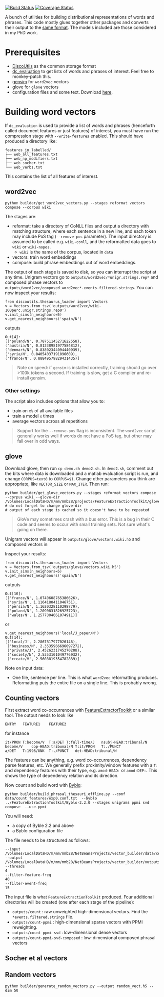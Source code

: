 [![Build Status](https://travis-ci.org/mbatchkarov/vector_builder.svg?branch=master)](https://travis-ci.org/mbatchkarov/vector_builder) [![Coverage Status](https://coveralls.io/repos/mbatchkarov/vector_builder/badge.svg?branch=master&service=github)](https://coveralls.io/github/mbatchkarov/vector_builder?branch=master)

A bunch of utilities for building distributional representations of words and phrases. This code mostly glues together other packages and converts their output to the [same format](https://github.com/mbatchkarov/DiscoUtils). The models included are those considered in my PhD work.

# Prerequisites

 - [DiscoUtils](https://github.com/mbatchkarov/DiscoUtils) as the common storage format
 - [dc_evaluation](https://github.com/mbatchkarov/dc_evaluation) to get lists of words and phrases of interest. Feel free to monkey-patch this.
 - [gensim](https://github.com/piskvorky/gensim/) for `word2vec` vectors
 - [glove](http://nlp.stanford.edu/projects/glove/) for `glove` vectors
 - configuration files and some text. Download [here](https://www.dropbox.com/s/w9b71zqy5o4tlcp/vector-builder-data.zip?dl=0).

# Building word vectors

If `dc_evaluation` is used to provide a list of words and phrases (henceforth called document features or just features) of interest, you must have run the compression stage with `--write-features` enabled. This should have produced a directory like:

```
features_in_labelled/
├── web_all_features.txt
├── web_np_modifiers.txt
├── web_socher.txt
└── web_verbs.txt
```

This contains the list of all features of interest.

## word2vec

```
python builder/get_word2vec_vectors.py --stages reformat vectors compose --corpus wiki 
```

The stages are:

 - reformat: take a directory of CoNLL files and output a directory with matching structure, where each sentence in a new line, and each token may include PoS tag (`--remove-pos` parameter). The input directory is assumed to be called e.g. `wiki-conll`, and the reformatted data goes to `wiki` or `wiki-nopos`.
 	- `wiki` is the name of the corpus, located in `data`
 - vectors: train word embeddings
 - compose: build phrase embeddings out of word embeddings.

The output of each stage is saved to disk, so you can interrupt the script at any time. Unigram vectors go to `outputs/word2vec/*unigr.strings.rep*` and composed phrase vectors to `outputs/word2vec/composed_word2vec*.events.filtered.strings`. You can now inspect your results:
```
from discoutils.thesaurus_loader import Vectors
v = Vectors.from_tsv('outputs/word2vec/wiki-100perc.unigr.strings.rep0')
v.init_sims(n_neighbors=5)
v.get_nearest_neighbours('spain/N')
```
outputs
```
Out[4]:
[('poland/N', 0.78751145271622558),
('austria/N', 0.81238981977584812),
('denmark/N', 0.83802344094440939),
('syria/N', 0.84054037191096609),
('france/N', 0.88849579829431435)]
```

> Note on speed: if `gensim` is installed correctly, training should go over >100k tokens a second. If training is slow, get a C compiler and re-install gensim.

### Other settings
The script also includes options that allow you to:

 - train on `x%` of all available files
 - train a model `x` times
 - average vectors across all repetitions

> Support for the `--remove-pos` flag is inconsistent. The `word2vec` script generally works well if words do not have a PoS tag, but other may fall over in odd ways. 

## glove

Download glove, then run `cp demo.sh demo2.sh`. In `demo2.sh`, comment out the bits where data is downloaded and a matlab evaluation script is run, and change `CORPUS=text8` to `CORPUS=$1`. Change other parameters you think are appropriate, like `VECTOR_SIZE` or `MAX_ITER`. Then run:
 
 ```
 python builder/get_glove_vectors.py --stages reformat vectors compose --corpus wiki --glove-dir /Volumes/LocalDataHD/m/mm/mmb28/projects/FeatureExtractionToolkit/glove
 # do not forget to change glove-dir
 # output of each stage is cached so it doesn't have to be repeated
 ```

 > GloVe may sometimes crash with a bus error. This is a bug in their C code and seems to occur with small training sets. Not sure what's going on there.

Unigram vectors will appear in `outputs/glove/vectors.wiki.h5` and composed vectors in 

Inspect your results:
```
from discoutils.thesaurus_loader import Vectors
v = Vectors.from_tsv('outputs/glove/vectors.wiki.h5')
v.init_sims(n_neighbors=5)
v.get_nearest_neighbours('spain/N')
```
outputs
```
Out[10]:
[('france/N', 1.0740608765386626),
 ('syria/N', 1.1164180411046751),
 ('persia/N', 1.1620328110298779),
 ('poland/N', 1.2090831826925723),
 ('wales/N', 1.2577004661074911)]
```

or 
```
v.get_nearest_neighbours('local/J_paper/N')
Out[14]:
[('local/J', 2.2867817977026146),
 ('business/N', 2.3535966696097272),
 ('private/J', 2.4526231745270208),
 ('society/N', 2.5353101049776932),
 ('create/V', 2.5608819354782839)]
 ```

 Note on input data:
 
 - One file, sentence per line. This is what `word2vec` reformatting produces. Reformatting puts the entire file on a single line. This is probably wrong.

## Counting vectors
 
First extract word co-occurrences with [FeatureExtractorToolkit](https://github.com/MLCL/FeatureExtractionToolkit) or a similar tool. The output needs to look like 

``` 
ENTRY	FEATURE1	FEATURE2
```

for instance


```
it/PRON	T:become/V	T:a/DET	T:full-time/J	nsubj-HEAD:tribunal/N
become/V	cop-HEAD:tribunal/N	T:it/PRON	T:./PUNCT
a/DET	T:1998/UNK	T:./PUNCT	det-HEAD:tribunal/N
```

The features can be anything, e.g. word co-occurrences, dependency parse features, etc. We generally prefix proximity/window features with a `T:` and dependency features with their type, e.g. `amod-HEAD:` or `amod-DEP:`. This shows the type of dependency relation and its direction.

Now count and build word with [Byblo](https://github.com/MLCL/Byblo):

```
python builder/build_phrasal_thesauri_offline.py --conf data/count_features/exp0.conf.txt  --byblo ../FeatureExtractionToolkit/Byblo-2.2.0 --stages unigrams ppmi svd compose  --use-ppmi
```

You will need:

 - a copy of Byble 2.2 and above
 - a Byblo configuration file

The file needs to be structured as follows:

```
--input
/Volumes/LocalDataHD/m/mm/mmb28/NetBeansProjects/vector_builder/data/count_features/example
--output
/Volumes/LocalDataHD/m/mm/mmb28/NetBeansProjects/vector_builder/outputs/count/
--threads
4
--filter-feature-freq
40
--filter-event-freq
15
```

The input file is what `FeatureExtractionToolkit` produced. Four additional directories will be created (one after each stage of the pipeline):

 - `outputs/count` : raw unweighted high-dimensional vectors. Find the `*events.filtered.strings` file.
 - `outputs/count-ppmi` : high-dimensional sparse vectors with PPMI reweighting. 
 - `outputs/count-ppmi-svd` : low-dimensional dense vectors
 - `outputs/count-ppmi-svd-composed` : low-dimensional composed phrasal vectors

## Socher et al vectors


## Random vectors
```
python builder/generate_random_vectors.py --output random_vect.h5 --dim 50
```